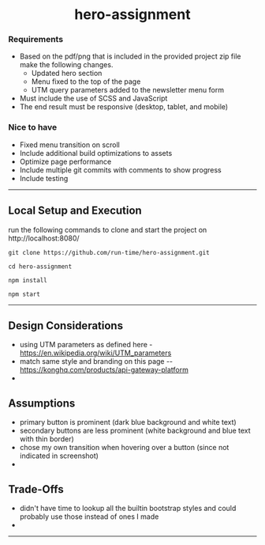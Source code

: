 <h1 align="center">hero-assignment</h1>

### Requirements
* Based on the pdf/png that is included in the provided project zip file make the following changes.
  - Updated hero section
  - Menu fixed to the top of the page
  - UTM query parameters added to the newsletter menu form
* Must include the use of SCSS and JavaScript
* The end result must be responsive (desktop, tablet, and mobile)

### Nice to have
* Fixed menu transition on scroll
* Include additional build optimizations to assets
* Optimize page performance
* Include multiple git commits with comments to show progress
* Include testing

----

## Local Setup and Execution
run the following commands to clone and start the project on http://localhost:8080/

    git clone https://github.com/run-time/hero-assignment.git

    cd hero-assignment

    npm install
    
    npm start
    
----    

## Design Considerations
* using UTM parameters as defined here - https://en.wikipedia.org/wiki/UTM_parameters
* match same style and branding on this page -- https://konghq.com/products/api-gateway-platform
* 

## Assumptions
* primary button is prominent (dark blue background and white text)
* secondary buttons are less prominent (white background and blue text with thin border)
* chose my own transition when hovering over a button (since not indicated in screenshot)
* 

## Trade-Offs
* didn't have time to lookup all the builtin bootstrap styles and could probably use those instead of ones I made
* 


----
